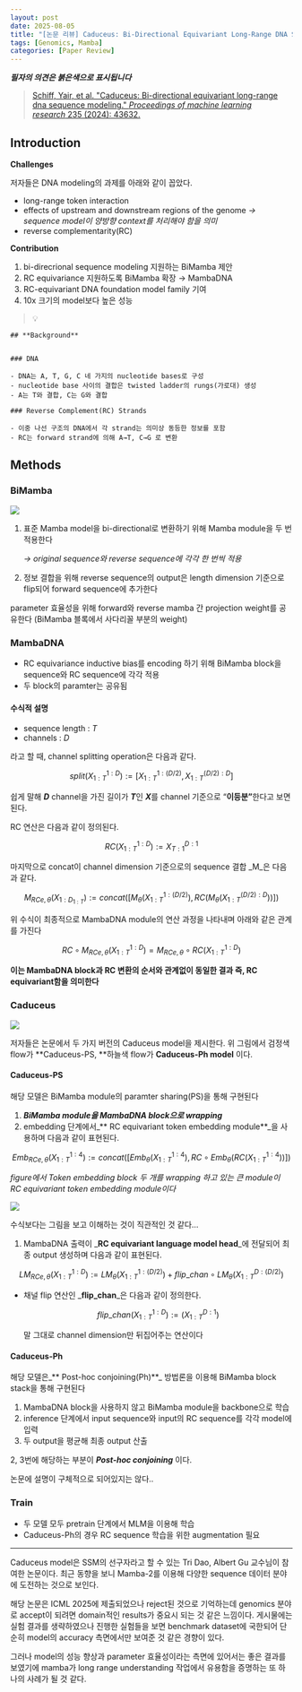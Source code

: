 ```yaml
---
layout: post
date: 2025-08-05
title: "[논문 리뷰] Caduceus: Bi-Directional Equivariant Long-Range DNA Sequence Modeling"
tags: [Genomics, Mamba]
categories: [Paper Review]
---
```


<span class="notion-red">_**필자의 의견은 붉은색으로 표시됩니다**_</span>


> [Schiff, Yair, et al. "Caduceus: Bi-directional equivariant long-range dna sequence modeling." ](https://pmc.ncbi.nlm.nih.gov/articles/PMC12189541/)[_Proceedings of machine learning research_](https://pmc.ncbi.nlm.nih.gov/articles/PMC12189541/)[ 235 (2024): 43632.](https://pmc.ncbi.nlm.nih.gov/articles/PMC12189541/)



## Introduction


**Challenges**


저자들은 DNA modeling의 과제를 아래와 같이 꼽았다.

- long-range token interaction
- effects of upstream and downstream regions of the genome 
_→ sequence model이 양방향 context를 처리해야 함을 의미_
- reverse complementarity(RC)

**Contribution**

1. bi-direcrional sequence modeling 지원하는 BiMamba 제안
1. RC equivariance 지원하도록 BiMamba 확장 → MambaDNA
1. RC-equivariant DNA foundation model family 기여
1. 10x 크기의 model보다 높은 성능

> 💡 


	## **Background**


	### DNA

	- DNA는 A, T, G, C 네 가지의 nucleotide bases로 구성
	- nucleotide base 사이의 결합은 twisted ladder의 rungs(가로대) 생성
	- A는 T와 결합, C는 G와 결합

	### Reverse Complement(RC) Strands

	- 이중 나선 구조의 DNA에서 각 strand는 의미상 동등한 정보를 포함
	- RC는 forward strand에 의해 A→T, C→G 로 변환


## Methods



### BiMamba


![](https://prod-files-secure.s3.us-west-2.amazonaws.com/542b861c-36a8-4051-84e5-8804b6728dba/2c247d59-7815-4980-99f0-8f0d21f445a7/image.png?X-Amz-Algorithm=AWS4-HMAC-SHA256&X-Amz-Content-Sha256=UNSIGNED-PAYLOAD&X-Amz-Credential=ASIAZI2LB466QCZIDOZX%2F20250812%2Fus-west-2%2Fs3%2Faws4_request&X-Amz-Date=20250812T190747Z&X-Amz-Expires=3600&X-Amz-Security-Token=IQoJb3JpZ2luX2VjENL%2F%2F%2F%2F%2F%2F%2F%2F%2F%2FwEaCXVzLXdlc3QtMiJGMEQCIB0%2Fj5u4x9nM6hEVh2%2BuETjD2%2BpLi6O%2BlB5hojmDMsVfAiAWWJB2cd1ZCpKCabhmLwoFdxTldsolaU6X4h2SI2iAcCr%2FAwgbEAAaDDYzNzQyMzE4MzgwNSIM20bweigMv%2BFF9SSXKtwDt8Ett4AIlnT89qfJDHKpXmMp9eWhWp8AUqFfuIeA9r1X5W%2Fq2Z%2BU%2Fyo4yxsrdLy%2FrXXJb4Og%2BQqZjrgvJ4Zhbodik3JQGfhzbZIin2xBwrfKYa7XtxrKKn7ZXiPyb%2BnWAb9E6wntekw0exCDKB0KzCbuJLayYWna5Ar%2F1e24YvXGLbUBFISH0Yu1VIJCg%2FloAuIgAr9znEE%2B5XfF%2BjV8%2FtLhztbX78rkRiVuJxmD4WOR2xGv7MBA5VcmqgF3bfJUBx9AS5rrmDugZ3qZ1w81KXy7pwajiODriYPb82t%2FdL2OTTzHX9sY4aD6W4w4YZiE2OGVmP0p2TF%2Bgy7Tf3e3944Xg4iPskiNTneL3%2FvuJ3yQTfZrAE9zf5jjtcXALmSbdU78OwRhFQxcEcKENGF6ndhNAhK1YiSABmkdkP%2BSmi9tji1qhb%2Bq2Di4J5ueVjB4cM5FXppgX2gnHcZcP%2FXCFsB9H%2F3HujEYDaxqye%2FZELH5nweKivXYZOO3TvZdbMjOVpHxMBqWVihZtF9zHJ%2FISxFc8667H9zI%2Bb8T2fBnxaK%2F%2FMKv2jjCv9J5sAl%2BELSkFlHTfTPa56%2B1xHM9%2F6dTAdfUX0pRhVXwkRg0MRlHwb179WEM%2FeDQgXpH190w%2BPntxAY6pgEj%2BBCmgc6yGA34eS9UK7iKsDy1XHCL4638luNFMrW%2BkwXtP0vpI9D%2FpJh1%2FkxnMLIjhatfdlBC4OT9ZZ4xYwUgB%2B3ZcRwIK66cVBiYl4LX4l2Xij6j%2FZzHZmgy6t64BZwzf%2FHNaPqxO37r4DKzjiPjncPUPB%2FqRXxwZmv65E28lOcTcYh4O6QEnFykw0O%2FgYFDeu%2FiH2vqOX6aMpua3b5MrY9t2seR&X-Amz-Signature=43975636484811fafbf68a27177e0d05f1b3728ec412bed100979ff28a76b438&X-Amz-SignedHeaders=host&x-amz-checksum-mode=ENABLED&x-id=GetObject)

1. 표준 Mamba model을 bi-directional로 변환하기 위해 Mamba module을 두 번 적용한다

	_→ original sequence와 reverse sequence에 각각 한 번씩 적용_

1. 정보 결합을 위해 reverse sequence의 output은 length dimension 기준으로 flip되어 forward sequence에 추가한다

parameter 효율성을 위해 forward와 reverse mamba 간 projection weight를 공유한다 (BiMamba 블록에서 사다리꼴 부분의 weight)



### MambaDNA

- RC equivariance inductive bias를 encoding 하기 위해 BiMamba block을 sequence와 RC sequence에 각각 적용
- 두 block의 paramter는 공유됨


#### 수식적 설명

- sequence length : _T_
- channels : _D_

라고 할 때,  channel splitting operation은 다음과 같다.


$$
split(X^{1:D}_{1:T}):=[X^{1:(D/2)}_{1:T},X^{(D/2):D}_{1:T}]
$$


<span class="notion-red">쉽게 말해 </span><span class="notion-red">_**D**_</span><span class="notion-red"> channel을 가진 길이가 </span><span class="notion-red">_**T**_</span><span class="notion-red">인 </span><span class="notion-red">_**X**_</span><span class="notion-red">를 channel 기준으로 “</span><span class="notion-red">**이등분”**</span><span class="notion-red">한다고 보면 된다.</span>


RC 연산은 다음과 같이 정의된다.


$$
RC(X^{1:D}_{1:T}):=X^{D:1}_{T:1}
$$


마지막으로 concat이 channel dimension 기준으로의 sequence 결합 _M_은 다음과 같다.


$$
M_{RCe,\theta}(X_{1:D_{1:T}}):=concat([M_{\theta}(X^{1:(D/2)}_{1:T}),RC(M_{\theta}(X^{(D/2):D}_{1:T}))])
$$


위 수식이 최종적으로 MambaDNA module의 연산 과정을 나타내며 아래와 같은 관계를 가진다


$$
RC\circ M_{RCe,\theta}(X^{1:D}_{1:T}) = M_{RCe,\theta} \circ RC(X^{1:D}_{1:T})
$$


**이는 MambaDNA block과 RC 변환의 순서와 관계없이 동일한 결과 즉, RC equivariant함을 의미한다**



### Caduceus


![](https://prod-files-secure.s3.us-west-2.amazonaws.com/542b861c-36a8-4051-84e5-8804b6728dba/f94a60d7-8145-473b-aef9-7c68d3ec604a/image.png?X-Amz-Algorithm=AWS4-HMAC-SHA256&X-Amz-Content-Sha256=UNSIGNED-PAYLOAD&X-Amz-Credential=ASIAZI2LB466QCZIDOZX%2F20250812%2Fus-west-2%2Fs3%2Faws4_request&X-Amz-Date=20250812T190747Z&X-Amz-Expires=3600&X-Amz-Security-Token=IQoJb3JpZ2luX2VjENL%2F%2F%2F%2F%2F%2F%2F%2F%2F%2FwEaCXVzLXdlc3QtMiJGMEQCIB0%2Fj5u4x9nM6hEVh2%2BuETjD2%2BpLi6O%2BlB5hojmDMsVfAiAWWJB2cd1ZCpKCabhmLwoFdxTldsolaU6X4h2SI2iAcCr%2FAwgbEAAaDDYzNzQyMzE4MzgwNSIM20bweigMv%2BFF9SSXKtwDt8Ett4AIlnT89qfJDHKpXmMp9eWhWp8AUqFfuIeA9r1X5W%2Fq2Z%2BU%2Fyo4yxsrdLy%2FrXXJb4Og%2BQqZjrgvJ4Zhbodik3JQGfhzbZIin2xBwrfKYa7XtxrKKn7ZXiPyb%2BnWAb9E6wntekw0exCDKB0KzCbuJLayYWna5Ar%2F1e24YvXGLbUBFISH0Yu1VIJCg%2FloAuIgAr9znEE%2B5XfF%2BjV8%2FtLhztbX78rkRiVuJxmD4WOR2xGv7MBA5VcmqgF3bfJUBx9AS5rrmDugZ3qZ1w81KXy7pwajiODriYPb82t%2FdL2OTTzHX9sY4aD6W4w4YZiE2OGVmP0p2TF%2Bgy7Tf3e3944Xg4iPskiNTneL3%2FvuJ3yQTfZrAE9zf5jjtcXALmSbdU78OwRhFQxcEcKENGF6ndhNAhK1YiSABmkdkP%2BSmi9tji1qhb%2Bq2Di4J5ueVjB4cM5FXppgX2gnHcZcP%2FXCFsB9H%2F3HujEYDaxqye%2FZELH5nweKivXYZOO3TvZdbMjOVpHxMBqWVihZtF9zHJ%2FISxFc8667H9zI%2Bb8T2fBnxaK%2F%2FMKv2jjCv9J5sAl%2BELSkFlHTfTPa56%2B1xHM9%2F6dTAdfUX0pRhVXwkRg0MRlHwb179WEM%2FeDQgXpH190w%2BPntxAY6pgEj%2BBCmgc6yGA34eS9UK7iKsDy1XHCL4638luNFMrW%2BkwXtP0vpI9D%2FpJh1%2FkxnMLIjhatfdlBC4OT9ZZ4xYwUgB%2B3ZcRwIK66cVBiYl4LX4l2Xij6j%2FZzHZmgy6t64BZwzf%2FHNaPqxO37r4DKzjiPjncPUPB%2FqRXxwZmv65E28lOcTcYh4O6QEnFykw0O%2FgYFDeu%2FiH2vqOX6aMpua3b5MrY9t2seR&X-Amz-Signature=ef12852a06df21939cc17e4026d94c61b04aee6333fdc643b00b5e4519c443b1&X-Amz-SignedHeaders=host&x-amz-checksum-mode=ENABLED&x-id=GetObject)


저자들은 논문에서 두 가지 버전의 Caduceus model을 제시한다. 위 그림에서 검정색 flow가 **Caduceus-PS, **하늘색 flow가 **Caduceus-Ph model** 이다.



#### Caduceus-PS


해당 모델은 BiMamba module의 paramter sharing(PS)을 통해 구현된다

1. _**BiMamba module을 MambaDNA block으로 wrapping**_
1. embedding 단계에서_** RC equivariant token embedding module**_을 사용하며 다음과 같이 표현된다.

$$
Emb_{RCe,\theta}(X^{1:4}_{1:T}):=concat([Emb_{\theta}(X^{1:4}_{1:T}),RC \circ Emb_{\theta}(RC(X^{1:4}_{1:T}))])
$$


_figure에서 Token embedding block 두 개를 wrapping 하고 있는 큰 module이 RC equivariant token embedding module이다_


![](https://prod-files-secure.s3.us-west-2.amazonaws.com/542b861c-36a8-4051-84e5-8804b6728dba/b175e4da-71eb-4e91-8c23-a06dabe673c9/image.png?X-Amz-Algorithm=AWS4-HMAC-SHA256&X-Amz-Content-Sha256=UNSIGNED-PAYLOAD&X-Amz-Credential=ASIAZI2LB466QCZIDOZX%2F20250812%2Fus-west-2%2Fs3%2Faws4_request&X-Amz-Date=20250812T190747Z&X-Amz-Expires=3600&X-Amz-Security-Token=IQoJb3JpZ2luX2VjENL%2F%2F%2F%2F%2F%2F%2F%2F%2F%2FwEaCXVzLXdlc3QtMiJGMEQCIB0%2Fj5u4x9nM6hEVh2%2BuETjD2%2BpLi6O%2BlB5hojmDMsVfAiAWWJB2cd1ZCpKCabhmLwoFdxTldsolaU6X4h2SI2iAcCr%2FAwgbEAAaDDYzNzQyMzE4MzgwNSIM20bweigMv%2BFF9SSXKtwDt8Ett4AIlnT89qfJDHKpXmMp9eWhWp8AUqFfuIeA9r1X5W%2Fq2Z%2BU%2Fyo4yxsrdLy%2FrXXJb4Og%2BQqZjrgvJ4Zhbodik3JQGfhzbZIin2xBwrfKYa7XtxrKKn7ZXiPyb%2BnWAb9E6wntekw0exCDKB0KzCbuJLayYWna5Ar%2F1e24YvXGLbUBFISH0Yu1VIJCg%2FloAuIgAr9znEE%2B5XfF%2BjV8%2FtLhztbX78rkRiVuJxmD4WOR2xGv7MBA5VcmqgF3bfJUBx9AS5rrmDugZ3qZ1w81KXy7pwajiODriYPb82t%2FdL2OTTzHX9sY4aD6W4w4YZiE2OGVmP0p2TF%2Bgy7Tf3e3944Xg4iPskiNTneL3%2FvuJ3yQTfZrAE9zf5jjtcXALmSbdU78OwRhFQxcEcKENGF6ndhNAhK1YiSABmkdkP%2BSmi9tji1qhb%2Bq2Di4J5ueVjB4cM5FXppgX2gnHcZcP%2FXCFsB9H%2F3HujEYDaxqye%2FZELH5nweKivXYZOO3TvZdbMjOVpHxMBqWVihZtF9zHJ%2FISxFc8667H9zI%2Bb8T2fBnxaK%2F%2FMKv2jjCv9J5sAl%2BELSkFlHTfTPa56%2B1xHM9%2F6dTAdfUX0pRhVXwkRg0MRlHwb179WEM%2FeDQgXpH190w%2BPntxAY6pgEj%2BBCmgc6yGA34eS9UK7iKsDy1XHCL4638luNFMrW%2BkwXtP0vpI9D%2FpJh1%2FkxnMLIjhatfdlBC4OT9ZZ4xYwUgB%2B3ZcRwIK66cVBiYl4LX4l2Xij6j%2FZzHZmgy6t64BZwzf%2FHNaPqxO37r4DKzjiPjncPUPB%2FqRXxwZmv65E28lOcTcYh4O6QEnFykw0O%2FgYFDeu%2FiH2vqOX6aMpua3b5MrY9t2seR&X-Amz-Signature=3269d02b6d319ff5c207f1a9fa1529915c2adc91b62bfe6577065938daee51cc&X-Amz-SignedHeaders=host&x-amz-checksum-mode=ENABLED&x-id=GetObject)


<span class="notion-red">수식보다는 그림을 보고 이해하는 것이 직관적인 것 같다…</span>

1. MambaDNA 출력이 _**RC equivariant language model head**_에 전달되어 최종 output 생성하며 다음과 같이 표현된다.

$$
LM_{RCe,\theta}(X^{1:D}_{1:T}):= LM_{\theta}(X^{1:(D/2)}_{1:T})+flip\_chan\circ LM_{\theta}(X^{D:(D/2)}_{1:T})
$$

- 채널 flip 연산인 _**flip\_chan**_은 다음과 같이 정의한다.

	$$
	flip\_chan(X^{1:D}_{1:T}):=(X^{D:1}_{1:T})
	$$


	말 그대로 channel dimension만 뒤집어주는 연산이다



#### Caduceus-Ph


해당 모델은_** Post-hoc conjoining(Ph)**_ 방법론을 이용해 BiMamba block stack을 통해 구현된다

1. MambaDNA block을 사용하지 않고 BiMamba module을 backbone으로 학습
1. inference 단계에서 input sequence와 input의 RC sequence를 각각 model에 입력
1. 두 output을 평균해 최종 output 산출

2, 3번에 해당하는 부분이 _**Post-hoc conjoining**_ 이다.


<span class="notion-red">논문에 설명이 구체적으로 되어있지는 않다..</span>



### Train

- 두 모델 모두 pretrain 단계에서 MLM을 이용해 학습
- Caduceus-Ph의 경우 RC sequence 학습을 위한 augmentation 필요

---


<span class="notion-red">Caduceus model은 SSM의 선구자라고 할 수 있는 Tri Dao, Albert Gu 교수님이 참여한 논문이다. 최근 동향을 보니 Mamba-2를 이용해 다양한 sequence 데이터 분야에 도전하는 것으로 보인다.</span>


<span class="notion-red">해당 논문은 ICML 2025에 제출되었으나 reject된 것으로 기억하는데 genomics 분야로 accept이 되려면 domain적인 results가 중요시 되는 것 같은 느낌이다. 게시물에는 실험 결과를 생략하였으나 진행한 실험들을 보면 benchmark dataset에 국한되어 단순히 model의 accuracy 측면에서만 보여준 것 같은 경향이 있다.</span>


<span class="notion-red">그러나 model의 성능 향상과 parameter 효율성이라는 측면에 있어서는 좋은 결과를 보였기에 mamba가 long range understanding 작업에서 유용함을 증명하는 또 하나의 사례가 될 것 같다.</span>

